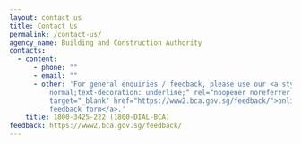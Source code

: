 ```yaml
---
layout: contact_us
title: Contact Us
permalink: /contact-us/
agency_name: Building and Construction Authority
contacts:
  - content:
      - phone: ""
      - email: ""
      - other: 'For general enquiries / feedback, please use our <a style="font-weight:
          normal;text-decoration: underline;" rel="noopener noreferrer nofollow"
          target="_blank" href="https://www2.bca.gov.sg/feedback/">online
          feedback form</a>.'
    title: 1800-3425-222 (1800-DIAL-BCA)
feedback: https://www2.bca.gov.sg/feedback/
---
```

